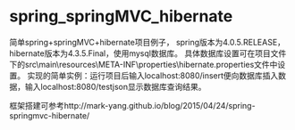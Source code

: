# spring_springMVC_hibernate
简单spring+springMVC+hibernate项目例子，
spring版本为4.0.5.RELEASE，hibernate版本为4.3.5.Final，使用mysql数据库。 
具体数据库设置可在项目文件下的src\main\resources\META-INF\properties\hibernate.properties文件中设置。 
实现的简单实例：运行项目后输入localhost:8080/insert便向数据库插入数据，输入localhost:8080/testjson显示数据库查询结果。

框架搭建可参考http://mark-yang.github.io/blog/2015/04/24/spring-springmvc-hibernate/
